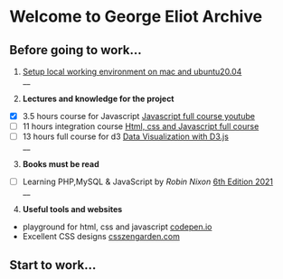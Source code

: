 # Welcome to George Eliot Archive

## Before going to work...

1. [Setup local working environment on mac and ubuntu20.04](setup)
    <br />
__

2. **Lectures and knowledge for the project**
- [x] 3.5 hours course for Javascript [Javascript full course youtube](https://www.youtube.com/watch?v=PkZNo7MFNFg)
- [ ] 11 hours integration course [Html, css and Javascript full course](https://www.youtube.com/watch?v=TdqQqyc7pfU&t=27445s)
- [ ] 13 hours full course for d3 [Data Visualization with D3.js](https://www.youtube.com/watch?v=_8V5o2UHG0E)
    <br />
__

3. **Books must be read**
- [ ] Learning PHP,MySQL & JavaScript by _Robin Nixon_ [6th Edition 2021](https://www.oreilly.com/library/view/learning-php-mysql/9781492093817/)
    <br />
__

4. **Useful tools and websites**
-   playground for html, css and javascript [codepen.io](https://codepen.io)
-   Excellent CSS designs [csszengarden.com](http://www.csszengarden.com/)


## Start to work...

